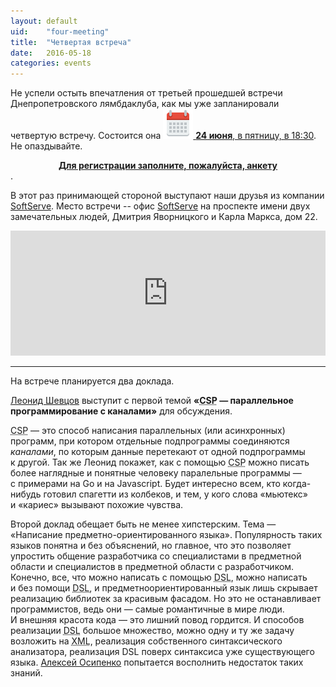 ```yaml
---
layout: default
uid:    "four-meeting"
title:  "Четвертая встреча"
date:   2016-05-18
categories: events
---
```

Не&nbsp;успели остыть впечатления от&nbsp;третьей прошедшей встречи Днепропетровского лямбдаклуба, как мы&nbsp;уже запланировали четвертую встречу. Состоится она [<img src="/images/c.svg" class="img-svg" /> **24&nbsp;июня**, в&nbsp;пятницу, в 18:30](/ical/meeting4.ics). Не опаздывайте.

<a style="text-align: center; font-weight: bold; display: block; text-decoration: underline;" href="http://goo.gl/forms/d7XqmuH5jrOdbDBH3">Для регистрации заполните, пожалуйста, анкету</a>.

В этот раз принимающей стороной выступают наши друзья из компании [SoftServe](https://softserve.ua/). Место встречи -- офис [SoftServe](https://softserve.ua/) на проспекте имени двух замечательных людей, Дмитрия Яворницкого и Карла Маркса, дом 22.

<iframe src="https://www.google.com/maps/embed?pb=!1m18!1m12!1m3!1d2645.9313982797453!2d35.05748301549409!3d48.45784577925026!2m3!1f0!2f0!3f0!3m2!1i1024!2i768!4f13.1!3m3!1m2!1s0x40dbe2d0bc1be33f%3A0x76f376cd8d7c147!2z0JDRgtGA0LjRg9C8!5e0!3m2!1sru!2sua!4v1464272690920" width="100%" height="200" frameborder="0" style="border:0" allowfullscreen></iframe>

<hr />

На встрече планируется два доклада.

[Леонид Шевцов](https://leonid.shevtsov.me/) выступит с&nbsp;первой темой **&laquo;<abbr title="Communicating sequential processes">CSP</abbr>&nbsp;&mdash; параллельное программирование с&nbsp;каналами&raquo;** для обсуждения.

<abbr title="Communicating sequential processes">CSP</abbr>&nbsp;&mdash; это способ написания параллельных (или асинхронных) программ, при котором отдельные подпрограммы соединяются _каналами_, по&nbsp;которым данные перетекают от&nbsp;одной подпрограммы к&nbsp;другой. Так&nbsp;же Леонид покажет, как с&nbsp;помощью <abbr title="Communicating sequential processes">CSP</abbr> можно писать более наглядные и&nbsp;понятные человеку паралельные программы&nbsp;&mdash; с&nbsp;примерами на&nbsp;Go и&nbsp;на&nbsp;Javascript. Будет интересно всем, кто когда-нибудь готовил спагетти из&nbsp;колбеков, и&nbsp;тем, у&nbsp;кого слова &laquo;мьютекс&raquo; и&nbsp;&laquo;кариес&raquo; вызывают похожие чувства.

Второй доклад обещает быть не&nbsp;менее хипстерским. Тема&nbsp;&mdash; &laquo;Написание предметно-ориентированного языка&raquo;. Популярность таких языков понятна и&nbsp;без объяснений, но&nbsp;главное, что это позволяет упростить общение разработчика со&nbsp;специалистами в&nbsp;предметной области и&nbsp;специалистов в&nbsp;предметной области с&nbsp;разработчиком. Конечно, все, что можно написать с&nbsp;помощью <abbr title="Domain specific language">DSL</abbr>, можно написать и&nbsp;без помощи <abbr title="Domain specific language">DSL</abbr>, и&nbsp;предметноориентированный язык лишь скрывает реализацию библиотек за&nbsp;красивым фасадом. Но&nbsp;это не&nbsp;останавливает программистов, ведь они&nbsp;&mdash; самые романтичные в&nbsp;мире люди. И&nbsp;внешняя красота кода&nbsp;&mdash; это лишний повод гордится. И&nbsp;способов реализации <abbr title="Domain specific language">DSL</abbr> большое множество, можно одну и&nbsp;ту&nbsp;же задачу возложить на&nbsp;<abbr title="Extensible Markup Language">XML</abbr>, реализация собственного синтаксического анализатора, реализация DSL поверх синтаксиса уже существующего языка. [Алексей Осипенко](http://osipenko.in.ua/) попытается восполнить недостаток таких знаний.

